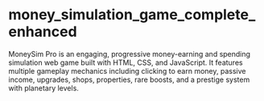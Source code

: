 # money_simulation_game_complete_enhanced
 MoneySim Pro is an engaging, progressive money-earning and spending simulation web game built with HTML, CSS, and JavaScript. It features multiple gameplay mechanics including clicking to earn money, passive income, upgrades, shops, properties, rare boosts, and a prestige system with planetary levels.
